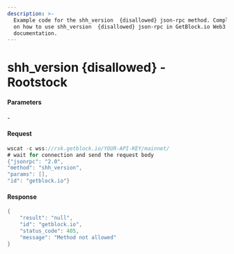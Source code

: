 ```yaml
---
description: >-
  Example code for the shh_version  {disallowed} json-rpc method. Сomplete guide
  on how to use shh_version  {disallowed} json-rpc in GetBlock.io Web3
  documentation.
---
```


# shh\_version {disallowed} - Rootstock

#### Parameters

\-

#### Request

```java
wscat -c wss://rsk.getblock.io/YOUR-API-KEY/mainnet/ 
# wait for connection and send the request body 
{"jsonrpc": "2.0",
"method": "shh_version",
"params": [],
"id": "getblock.io"}
```

#### Response

```java
{
    "result": "null",
    "id": "getblock.io",
    "status_code": 405,
    "message": "Method not allowed"
}
```
